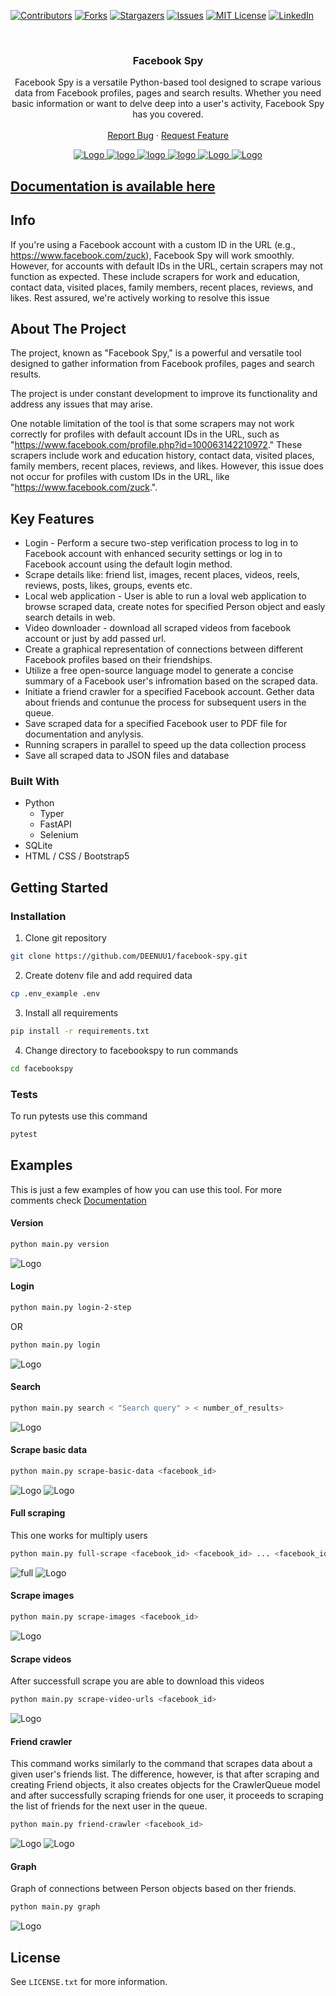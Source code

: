 <a name="readme-top"></a>



[![Contributors][contributors-shield]][contributors-url]
[![Forks][forks-shield]][forks-url]
[![Stargazers][stars-shield]][stars-url]
[![Issues][issues-shield]][issues-url]
[![MIT License][license-shield]][license-url]
[![LinkedIn][linkedin-shield]][linkedin-url]



<br />
<div align="center">

  <h3 align="center">Facebook Spy</h3>

  <p align="center">
    Facebook Spy is a versatile Python-based tool designed to scrape various data from Facebook profiles, pages and search results. Whether you need basic information or want to delve deep into a user's activity, Facebook Spy has you covered. 
    <br />
    <br />
    <a href="https://github.com/DEENUU1/facebook-spy/issues">Report Bug</a>
    ·
    <a href="https://github.com/DEENUU1/facebook-spy/issues">Request Feature</a>
  </p>

  <a href="https://github.com/DEENUU1/">
    <img src="assets/new/version.png" alt="Logo" >
    <img src="assets/v1_2/basic.gif" alt="logo" >
    <img src="assets/v1_2/full.gif" alt="logo" >
    <img src="assets/v1_2/search.gif" alt="logo" >
    <img src="assets/homepage.png" alt="Logo" >
    <img src="assets/detailpage.png" alt="Logo" >
  </a>
</div>


<h2><a href="https://deenuu1.github.io/facebook-spy/">Documentation is available here</a></h2>


## Info

If you're using a Facebook account with a custom ID in the URL (e.g., https://www.facebook.com/zuck), Facebook Spy will work smoothly. However, for accounts with default IDs in the URL, certain scrapers may not function as expected. These include scrapers for work and education, contact data, visited places, family members, recent places, reviews, and likes. Rest assured, we're actively working to resolve this issue

<!-- ABOUT THE PROJECT -->
## About The Project

The project, known as "Facebook Spy," is a powerful and versatile tool designed to gather information from Facebook profiles, pages and search results. 

The project is under constant development to improve its functionality and address any issues that may arise.

One notable limitation of the tool is that some scrapers may not work correctly for profiles with default account IDs in the URL, such as "https://www.facebook.com/profile.php?id=100063142210972." These scrapers include work and education history, contact data, visited places, family members, recent places, reviews, and likes. However, this issue does not occur for profiles with custom IDs in the URL, like "https://www.facebook.com/zuck.".


## Key Features
- Login - Perform a secure two-step verification process to log in to Facebook account with enhanced security settings or log in to Facebook account using the default login method.
- Scrape details like: friend list, images, recent places, videos, reels, reviews, posts, likes, groups, events etc.
- Local web application - User is able to run a loval web application to browse scraped data, create notes for specified Person object and easly search details in web.
- Video downloader - download all scraped videos from facebook account or just by add passed url.
- Create a graphical representation of connections between different Facebook profiles based on their friendships.
- Utilize a free open-source language model to generate a concise summary of a Facebook user's infromation based on the scraped data.
- Initiate a friend crawler for a specified Facebook account. Gether data about friends and contunue the process for subsequent users in the queue.
- Save scraped data for a specified Facebook user to PDF file for documentation and anylysis.
- Running scrapers in parallel to speed up the data collection process
- Save all scraped data to JSON files and database 

### Built With

- Python
  - Typer 
  - FastAPI
  - Selenium
- SQLite 
- HTML / CSS / Bootstrap5

<!-- GETTING STARTED -->
## Getting Started


### Installation

1. Clone git repository
```bash
git clone https://github.com/DEENUU1/facebook-spy.git
```

2. Create dotenv file and add required data
```bash
cp .env_example .env
```

3. Install all requirements
```bash
pip install -r requirements.txt
```

4. Change directory to facebookspy to run commands
```bash
cd facebookspy
```

### Tests

To run pytests use this command
```bash
pytest
```


## Examples
This is just a few examples of how you can use this tool. For more comments check <a href="https://deenuu1.github.io/facebook-spy/commands/>">Documentation</a>

#### Version

```bash
python main.py version
```

<img src="assets/new/version.png" alt="Logo" >


#### Login

```bash
python main.py login-2-step
```

OR

```bash
python main.py login
```

  <img src="assets/new/login.png" alt="Logo" >


#### Search
```bash
python main.py search < "Search query" > < number_of_results> 
```

<img src="assets/v1_2/search.gif" alt="Logo" >


#### Scrape basic data

```bash
python main.py scrape-basic-data <facebook_id>
```
<img src="assets/v1_2/basic.gif" alt="Logo" >
<img src="assets/new/scrapebasicdata.png" alt="Logo" >


#### Full scraping
This one works for multiply users
```bash
python main.py full-scrape <facebook_id> <facebook_id> ... <facebook_id>
```
<img src="assets/v1_2/full.gif" alt="full">
<img src="assets/new/fullscrape1.png" alt="Logo" >


#### Scrape images

```bash
python main.py scrape-images <facebook_id>
```

<img src="assets/new/scrapeimages.png" alt="Logo" >


#### Scrape videos
After successfull scrape you are able to download this videos
```bash
python main.py scrape-video-urls <facebook_id>
```

<img src="assets/new/scrapevideos1.png" alt="Logo" >


#### Friend crawler
This command works similarly to the command that scrapes data about a given user's friends list. The difference, however, is that after scraping and creating Friend objects, it also creates objects for the CrawlerQueue model and after successfully scraping friends for one user, it proceeds to scraping the list of friends for the next user in the queue.
```bash
python main.py friend-crawler <facebook_id>
```

<img src="assets/new/crawler1.png" alt="Logo" >
<img src="assets/crawlerfriendscheama.png.png" alt="Logo" >


#### Graph
Graph of connections between Person objects based on ther friends.

```bash
python main.py graph
```

<img src="assets/graph.png" alt="Logo" >

<!-- LICENSE -->
## License

See `LICENSE.txt` for more information.


<!-- MARKDOWN LINKS & IMAGES -->
<!-- https://www.markdownguide.org/basic-syntax/#reference-style-links -->
[contributors-shield]: https://img.shields.io/github/contributors/DEENUU1/facebook-spy.svg?style=for-the-badge
[contributors-url]: https://github.com/DEENUU1/facebook-spy/graphs/contributors
[forks-shield]: https://img.shields.io/github/forks/DEENUU1/facebook-spy.svg?style=for-the-badge
[forks-url]: https://github.com/DEENUU1/facebook-spy/network/members
[stars-shield]: https://img.shields.io/github/stars/DEENUU1/facebook-spy.svg?style=for-the-badge
[stars-url]: https://github.com/DEENUU1/facebook-spy/stargazers
[issues-shield]: https://img.shields.io/github/issues/DEENUU1/facebook-spy.svg?style=for-the-badge
[issues-url]: https://github.com/DEENUU1/facebook-spy/issues
[license-shield]: https://img.shields.io/github/license/DEENUU1/facebook-spy.svg?style=for-the-badge
[license-url]: https://github.com/DEENUU1/facebook-spy/blob/master/LICENSE.txt
[linkedin-shield]: https://img.shields.io/badge/-LinkedIn-black.svg?style=for-the-badge&logo=linkedin&colorB=555
[linkedin-url]: https://linkedin.com/in/kacper-wlodarczyk
